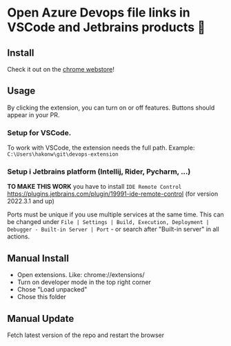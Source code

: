 # Open Azure Devops file links in VSCode and Jetbrains products 🎉

## Install

Check it out on the [chrome webstore](https://chrome.google.com/webstore/detail/azure-devops-file-opener/mmdiodplgfabpilgoandniiiikfkkcaj)!

## Usage

By clicking the extension, you can turn on or off features. Buttons should appear in your PR.

### Setup for VSCode.

To work with VSCode, the extension needs the full path. Example: `C:\Users\hakonw\git\devops-extension`

### Setup i Jetbrains platform (Intellij, Rider, Pycharm, ...)

**TO MAKE THIS WORK** you have to install `IDE Remote Control` https://plugins.jetbrains.com/plugin/19991-ide-remote-control (for version 2022.3.1 and up)

Ports must be unique if you use multiple services at the same time.
This can be changed under `File | Settings | Build, Execution, Deployment | Debugger - Built-in Server | Port` - or search after "Built-in server" in all actions.

## Manual Install

- Open extensions. Like: chrome://extensions/
- Turn on developer mode in the top right corner
- Chose "Load unpacked"
- Chose this folder

## Manual Update

Fetch latest version of the repo and restart the browser
